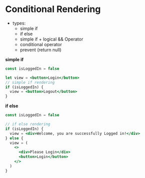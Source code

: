# Conditional Rendering

- types:
  - simple if
  - if else
  - simple if + logical && Operator
  - conditional operator
  - prevent (return null)

**simple if**

```jsx
const isLoggedIn = false

let view = <button>Login</button>
// simple if rendering
if (isLoggedIn) {
  view = <button>Logout</button>
}
```

**if else**

```jsx
const isLoggedIn = false

// if else rendering
if (isLoggedIn) {
  view = <div>Welcome, you are successfully Logged in!</div>
} else {
  view = (
    <>
      <div>Please Login</div>
      <button>Login</button>
    </>
  )
}
```
